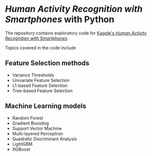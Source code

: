 # _Human Activity Recognition with Smartphones_ with Python

The repository contains exploratory code for [Kaggle's _Human Activity Recognition with Smartphones_](https://www.kaggle.com/uciml/human-activity-recognition-with-smartphones).

Topics covered in the code include
## Feature Selection methods
- Variance Thresholds
- Univariate Feature Selection
- L1-based Feature Selection
- Tree-based Feature Selection

## Machine Learning models
- Random Forest
- Gradient Boosting
- Support Vector Machine
- Multi-layered Perceptron
- Quadratic Discriminant Analysis
- LightGBM
- XGBoost
